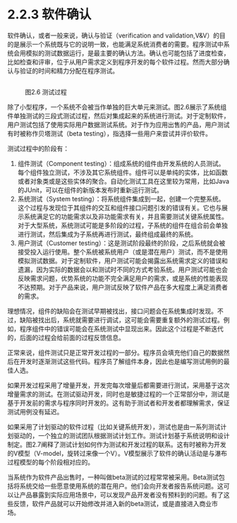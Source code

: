 # 2.2.3 软件确认

软件确认，或者一般来说，确认与验证（verification and validation,V\&V）的目的是展示一个系统既与它的说明一致，也能满足系统消费者的需要。程序测试中系统会用模拟的测试数据运行，是最主要的确认方法。确认也可能包括了进度检查，比如检查和评审，位于从用户需求定义到程序开发的每个软件过程。然而大部分确认与验证的时间和精力分配在程序测试。

<figure><img src="../../../../.gitbook/assets/图2.6.png" alt=""><figcaption><p>图2.6 测试过程</p></figcaption></figure>

除了小型程序，一个系统不会被当作单独的巨大单元来测试。图2.6展示了系统组件单独测试的三段式测试过程，然后对集成起来的系统进行测试。对于定制软件，用户测试包括了使用实际用户数据测试系统。对于作为应用出售的产品，用户测试有时被称作贝塔测试（beta testing），指选择一些用户来尝试并评价软件。

测试过程中的阶段有：

1. 组件测试（Component testing）：组成系统的组件由开发系统的人员测试。每个组件独立测试，不涉及其它系统组件。组件可以是单纯的实体，比如函数或者对象类或是这些实体的聚合。自动化测试工具在这里较为常用，比如Java的JUnit，可以在组件的新版本发布时重新运行测试。
2. 系统测试（System testing）：将系统组件集成到一起，创建一个完整系统。这个过程与发现位于其组件的交互和组件接口问题引发的错误有关。它也与展示系统满足它的功能需求以及非功能需求有关，并且需要测试关键系统属性。对于大型系统，系统测试可能是多阶段的过程，子系统的组件在组合前会单独进行测试，然后集成为子系统再进行测试，最终组成最终的系统。
3. 用户测试（Customer testing）：这是测试阶段最终的阶段，之后系统就会被接受投入运行使用。整个系统被系统用户（或是潜在用户）测试，而不是使用模拟测试数据。对于定制软件，用户测试可能会揭露出系统需求定义的错误和遗漏，因为实际的数据会以和测试时不同的方式考验系统。用户测试可能也会反映需求问题，优势系统的功能不完全满足用户的需求，或是系统的性能表现不达预期。对于产品来说，用户测试反映了软件产品在多大程度上满足消费者的需求。

理想情况，组件的缺陷会在测试早期被找出，接口问题会在系统集成时发现。不过，缺陷被找出后，系统就需要进行调试，这可能会需要重复额外的测试过程。例如，程序组件中的错误可能会在系统测试中显现出来。因此这个过程是不断迭代的，后面的过程会给前面的过程反馈信息。

正常来说，组件测试只是正常开发过程的一部分。程序员会填充他们自己的数据然后在开发时逐渐测试这些代码。程序员了解组件本身，因此也是编写测试用例的最佳人选。

如果开发过程采用了增量开发，开发完每次增量后都需要进行测试，采用基于这次增量需求的测试。在测试驱动开发，同时也是敏捷过程的一个正常部分中，测试是基于开发前的需求与程序同时开发的。这有助于测试者和开发者都理解需求，保证测试用例没有延迟。

如果采用了计划驱动的软件过程（比如关键系统开发），测试也是由一系列测试计划驱动的，一个独立的测试团队根据测试计划工作。测试计划基于系统说明和设计制定。图2.7阐释了测试计划如何作为测试和开发过程的联系。这有时被称为开发的V模型（V-model，旋转过来像一个V）。V模型展示了软件的确认活动是与瀑布过程模型的每个阶段相对应的。

当系统作为软件产品出售时，一种叫做beta测试的过程常常被采用。Beta测试包括将系统交给一些愿意使用系统的潜在用户。他们会向开发者报告系统问题。这可以让产品暴露到实际应用场景中，可以发现产品开发者没有预料到的问题。有了这些反馈，软件产品就可以开始修改并进入新的beta测试，或是直接进入商业市场。
